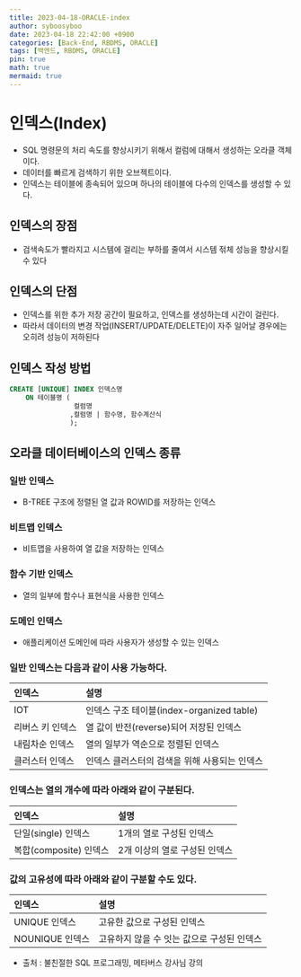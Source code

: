 ```yaml
---
title: 2023-04-18-ORACLE-index
author: syboosyboo
date: 2023-04-18 22:42:00 +0900
categories: [Back-End, RBDMS, ORACLE]
tags: [백엔드, RBDMS, ORACLE]
pin: true
math: true
mermaid: true
---
```

# 인덱스(Index)
- SQL 명령문의 처리 속도를 향상시키기 위해서 컬럼에 대해서 생성하는 오라클 객체이다.
- 데이터를 빠르게 검색하기 위한 오브젝트이다.
- 인덱스는 테이블에 종속되어 있으며 하나의 테이블에 다수의 인덱스를 생성할 수 있다.

## 인덱스의 장점
- 검색속도가 빨라지고 시스템에 걸리는 부하를 줄여서 시스템 젂체 성능을 향상시킬 수 있다

## 인덱스의 단점
- 인덱스를 위한 추가 저장 공간이 필요하고, 인덱스를 생성하는데 시간이 걸린다. 
- 따라서 데이터의 변경 작업(INSERT/UPDATE/DELETE)이 자주 일어날 경우에는 오히려 성능이 저하된다

## 인덱스 작성 방법
```sql
CREATE [UNIQUE] INDEX 인덱스명
    ON 테이블명 (
                컬럼명
               ,컬럼명 | 함수명, 함수계산식
               );
```

## 오라클 데이터베이스의 인덱스 종류
### 일반 인덱스
- B-TREE 구조에 정렬된 열 값과 ROWID를 저장하는 인덱스
### 비트맵 인덱스
- 비트맵을 사용하여 열 값을 저장하는 인덱스
### 함수 기반 인덱스
- 열의 일부에 함수나 표현식을 사용한 인덱스
### 도메인 인덱스
- 애플리케이션 도메인에 따라 사용자가 생성할 수 있는 인덱스

### 일반 인덱스는 다음과 같이 사용 가능하다.
| 인덱스       | 설명                                |
|:----------|:----------------------------------|
| IOT       | 인덱스 구조 테이블(index-organized table) | 
| 리버스 키 인덱스 | 열 값이 반전(reverse)되어 저장된 인덱스        |
| 내림차순 인덱스  | 열의 일부가 역순으로 정렬된 인덱스               |
| 클러스터 인덱스  | 인덱스 클러스터의 검색을 위해 사용되는 인덱스         |

### 인덱스는 열의 개수에 따라 아래와 같이 구분된다.
| 인덱스               | 설명                |
|:------------------|:------------------|
| 단일(single) 인덱스    | 1개의 열로 구성된 인덱스    | 
| 복합(composite) 인덱스 | 2개 이상의 열로 구성된 인덱스 |

### 값의 고유성에 따라 아래와 같이 구분할 수도 있다.
| 인덱스          | 설명                       |
|:-------------|:-------------------------|
| UNIQUE 인덱스   | 고유한 값으로 구성된 인덱스          | 
| NOUNIQUE 인덱스 | 고유하지 않을 수 잇는 값으로 구성된 인덱스 |


- 출처 : 불친절한 SQL 프로그래밍, 메타버스 강사님 강의
